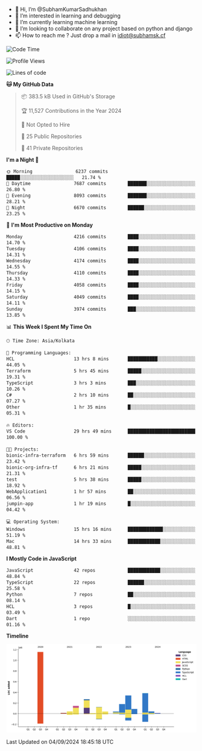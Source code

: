 - 👋 Hi, I’m @SubhamKumarSadhukhan
- 👀 I’m interested in learning and debugging
- 🌱 I’m currently learning machine learning
- 💞️ I’m looking to collaborate on any project based on python and django
- 📫 How to reach me ?
      Just drop a mail in idiot@subhamsk.cf

<!---
SubhamKumarSadhukhan/SubhamKumarSadhukhan is a ✨ special ✨ repository because its `README.md` (this file) appears on your GitHub profile.
You can click the Preview link to take a look at your changes.
--->


<!--START_SECTION:waka-->
![Code Time](http://img.shields.io/badge/Code%20Time-2%2C463%20hrs%202%20mins-blue)

![Profile Views](http://img.shields.io/badge/Profile%20Views-0-blue)

![Lines of code](https://img.shields.io/badge/From%20Hello%20World%20I%27ve%20Written-2.9%20million%20lines%20of%20code-blue)

**🐱 My GitHub Data** 

> 📦 383.5 kB Used in GitHub's Storage 
 > 
> 🏆 11,527 Contributions in the Year 2024
 > 
> 🚫 Not Opted to Hire
 > 
> 📜 25 Public Repositories 
 > 
> 🔑 41 Private Repositories 
 > 
**I'm a Night 🦉** 

```text
🌞 Morning                6237 commits        █████░░░░░░░░░░░░░░░░░░░░   21.74 % 
🌆 Daytime                7687 commits        ███████░░░░░░░░░░░░░░░░░░   26.80 % 
🌃 Evening                8093 commits        ███████░░░░░░░░░░░░░░░░░░   28.21 % 
🌙 Night                  6670 commits        ██████░░░░░░░░░░░░░░░░░░░   23.25 % 
```
📅 **I'm Most Productive on Monday** 

```text
Monday                   4216 commits        ████░░░░░░░░░░░░░░░░░░░░░   14.70 % 
Tuesday                  4106 commits        ████░░░░░░░░░░░░░░░░░░░░░   14.31 % 
Wednesday                4174 commits        ████░░░░░░░░░░░░░░░░░░░░░   14.55 % 
Thursday                 4110 commits        ████░░░░░░░░░░░░░░░░░░░░░   14.33 % 
Friday                   4058 commits        ████░░░░░░░░░░░░░░░░░░░░░   14.15 % 
Saturday                 4049 commits        ████░░░░░░░░░░░░░░░░░░░░░   14.11 % 
Sunday                   3974 commits        ███░░░░░░░░░░░░░░░░░░░░░░   13.85 % 
```


📊 **This Week I Spent My Time On** 

```text
🕑︎ Time Zone: Asia/Kolkata

💬 Programming Languages: 
HCL                      13 hrs 8 mins       ███████████░░░░░░░░░░░░░░   44.05 % 
Terraform                5 hrs 45 mins       █████░░░░░░░░░░░░░░░░░░░░   19.31 % 
TypeScript               3 hrs 3 mins        ███░░░░░░░░░░░░░░░░░░░░░░   10.26 % 
C#                       2 hrs 10 mins       ██░░░░░░░░░░░░░░░░░░░░░░░   07.27 % 
Other                    1 hr 35 mins        █░░░░░░░░░░░░░░░░░░░░░░░░   05.31 % 

🔥 Editors: 
VS Code                  29 hrs 49 mins      █████████████████████████   100.00 % 

🐱‍💻 Projects: 
bionic-infra-terraform   6 hrs 59 mins       ██████░░░░░░░░░░░░░░░░░░░   23.42 % 
bionic-org-infra-tf      6 hrs 21 mins       █████░░░░░░░░░░░░░░░░░░░░   21.31 % 
test                     5 hrs 38 mins       █████░░░░░░░░░░░░░░░░░░░░   18.92 % 
WebApplication1          1 hr 57 mins        ██░░░░░░░░░░░░░░░░░░░░░░░   06.56 % 
jumpin-app               1 hr 19 mins        █░░░░░░░░░░░░░░░░░░░░░░░░   04.42 % 

💻 Operating System: 
Windows                  15 hrs 16 mins      █████████████░░░░░░░░░░░░   51.19 % 
Mac                      14 hrs 33 mins      ████████████░░░░░░░░░░░░░   48.81 % 
```

**I Mostly Code in JavaScript** 

```text
JavaScript               42 repos            ████████████░░░░░░░░░░░░░   48.84 % 
TypeScript               22 repos            ██████░░░░░░░░░░░░░░░░░░░   25.58 % 
Python                   7 repos             ██░░░░░░░░░░░░░░░░░░░░░░░   08.14 % 
HCL                      3 repos             █░░░░░░░░░░░░░░░░░░░░░░░░   03.49 % 
Dart                     1 repo              ░░░░░░░░░░░░░░░░░░░░░░░░░   01.16 % 
```



**Timeline**

![Lines of Code chart](https://raw.githubusercontent.com/SubhamKumarSadhukhan/SubhamKumarSadhukhan/main/assets/bar_graph.png)


 Last Updated on 04/09/2024 18:45:18 UTC
<!--END_SECTION:waka-->
